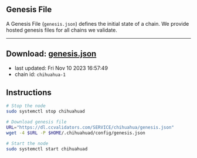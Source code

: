 ## Genesis File
A Genesis File (`genesis.json`) defines the initial state of a chain. We provide hosted genesis files for all chains we validate.

---
**Download: [genesis.json](https://dl.ccvalidators.com/SERVICE/chihuahua/genesis.json)**
---

- last updated: Fri Nov 10 2023 16:57:49
- chain id: `chihuahua-1`

## Instructions
```sh
# Stop the node
sudo systemctl stop chihuahuad

# Download genesis file
URL="https://dl.ccvalidators.com/SERVICE/chihuahua/genesis.json"
wget -4 $URL -P $HOME/.chihuahuad/config/genesis.json

# Start the node
sudo systemctl start chihuahuad
```
